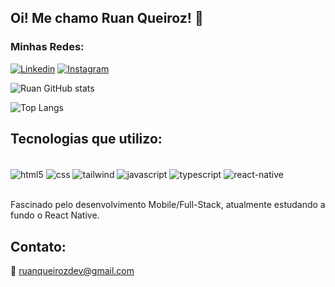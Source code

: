 ## Oi! Me chamo Ruan Queiroz! 👋

### Minhas Redes:

[![Linkedin](https://img.shields.io/badge/LinkedIn-0077B5?style=for-the-badge&logo=linkedin&logoColor=white)](https://www.linkedin.com/in/ruan-queiroz-77990829b/)
[![Instagram](https://img.shields.io/badge/Instagram-E4405F?style=for-the-badge&logo=instagram&logoColor=white)](https://www.instagram.com/queirozzruan/)

![Ruan GitHub stats](https://github-readme-stats.vercel.app/api?username=queirozzruan&show_icons=true&theme=react)

![Top Langs](https://github-readme-stats.vercel.app/api/top-langs/?username=queirozzruan&hide_progress=true)

## Tecnologias que utilizo:
<div style="display> inline_block"><br/>
  <img align="center" alt="html5" src="https://img.shields.io/badge/HTML5-E34F26?style=for-the-badge&logo=html5&logoColor=white" />
   <img align="center" alt="css" src="https://img.shields.io/badge/CSS-239120?&style=for-the-badge&logo=css3&logoColor=white" />
      <img align="center" alt="tailwind" src="https://img.shields.io/badge/Tailwind_CSS-38B2AC?style=for-the-badge&logo=tailwind-css&logoColor=white" />
    <img align="center" alt="javascript" src="https://img.shields.io/badge/JavaScript-F7DF1E?style=for-the-badge&logo=javascript&logoColor=black" />
     <img align="center" alt="typescript" src="https://img.shields.io/badge/TypeScript-007ACC?style=for-the-badge&logo=typescript&logoColor=white" />
      <img align="center" alt="react-native" src="https://img.shields.io/badge/React_Native-20232A?style=for-the-badge&logo=react&logoColor=61DAFB" />
</div><br/>

Fascinado pelo desenvolvimento Mobile/Full-Stack, atualmente estudando a fundo o React Native.

## Contato:

📧 ruanqueirozdev@gmail.com
